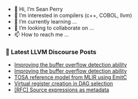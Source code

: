 - 👋 Hi, I’m Sean Perry
- 👀 I’m interested in compilers (c++, COBOL, llvm)
- 🌱 I’m currently learning ...
- 💞️ I’m looking to collaborate on ...
- 📫 How to reach me ...

<!---
s66perry/s66perry is a ✨ special ✨ repository because its `README.md` (this file) appears on your GitHub profile.
You can click the Preview link to take a look at your changes.
--->
### 📕 Latest LLVM Discourse Posts

<!-- DISCOURSE-LLVM:START -->
- [Improving the buffer overflow detection ability](https://discourse.llvm.org/t/improving-the-buffer-overflow-detection-ability/77086#post_7)
- [Improving the buffer overflow detection ability](https://discourse.llvm.org/t/improving-the-buffer-overflow-detection-ability/77086#post_6)
- [TOSA reference model from MLIR using EmitC](https://discourse.llvm.org/t/tosa-reference-model-from-mlir-using-emitc/4799#post_18)
- [Virtual register creation in DAG selection](https://discourse.llvm.org/t/virtual-register-creation-in-dag-selection/76605?page=2#post_30)
- [[RFC] Source expressions as metadata](https://discourse.llvm.org/t/rfc-source-expressions-as-metadata/77160#post_3)
<!-- DISCOURSE-LLVM:END -->
